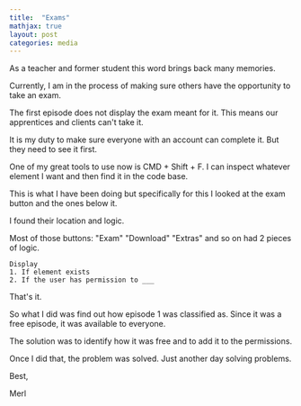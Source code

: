 ```yaml
---
title:  "Exams"
mathjax: true
layout: post
categories: media
---
```


As a teacher and former student this word brings back many memories. 

Currently, I am in the process of making sure others have the opportunity to take an exam. 

The first episode does not display the exam meant for it. This means our apprentices and clients can't take it. 

It is my duty to make sure everyone with an account can complete it. But they need to see it first. 

One of my great tools to use now is CMD + Shift + F. I can inspect whatever element I want and then find it in the code base. 

This is what I have been doing but specifically for this I looked at the exam button and the ones below it. 

I found their location and logic. 

Most of those buttons: "Exam" "Download" "Extras" and so on had 2 pieces of logic. 

    Display
    1. If element exists
    2. If the user has permission to ___

That's it. 

So what I did was find out how episode 1 was classified as. 
Since it was a free episode, it was available to everyone.

The solution was to identify how it was free and to add it to the permissions. 

Once I did that, the problem was solved. Just another day solving problems. 

Best, 

Merl

